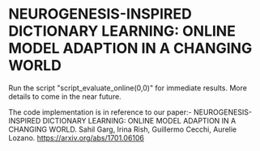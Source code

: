 # NEUROGENESIS-INSPIRED DICTIONARY LEARNING: ONLINE MODEL ADAPTION IN A CHANGING WORLD

Run the script "script_evaluate_online(0,0)" for immediate results. More details to come in the near future.

The code implementation is in reference to our paper:- 
NEUROGENESIS-INSPIRED DICTIONARY LEARNING: ONLINE MODEL ADAPTION IN A CHANGING WORLD.
Sahil Garg, Irina Rish, Guillermo Cecchi, Aurelie Lozano.
https://arxiv.org/abs/1701.06106

